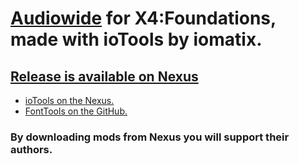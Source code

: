 # [Audiowide](https://fonts.google.com/specimen/Audiowide) for X4:Foundations, made with ioTools by iomatix.

## [Release is available on Nexus](https://www.nexusmods.com/x4foundations/mods/1429)

- [ioTools on the Nexus.](https://www.nexusmods.com/x4foundations/mods/1420)
- [FontTools on the GitHub.](https://github.com/iomatix/ioTools-X4Foundations/tree/main/FontTools)


### By downloading mods from Nexus you will support their authors.
